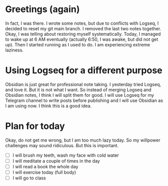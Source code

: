 # Greetings (again)
In fact, I was there. I wrote some notes, but due to conflicts with Logseq, I decided to reset my git main branch. I removed the last two notes together. Okay, I was telling about restoring myself systematically. Today, I managed to wake up at 6 AM eventually (actually 6:50, I was awake, but did not get up). Then I started running as I used to do. I am experiencing extreme laziness. 
# Using Logseq for a different purpose
Obsidian is just great for professional note taking. I yesterday tried Logseq, and love it. But it is not what I want. So instead of merging Logseq and Obsidian notes, I think I will split them for good. I will use Logseq for my Telegram channel to write posts before publishing and I will use Obsidian as I am using now. I think this is a good idea.
# Plan for today
Okay, do not get me wrong, but I am too much lazy today. So my willpower challenges may sound ridiculous. But this is important.
- [ ] I will brush my teeth, wash my face with cold water
- [ ] I will meditate a couple of times in the day
- [ ] I will read a book the whole day
- [ ] I will exercise today (full body)
- [ ] I will go to class